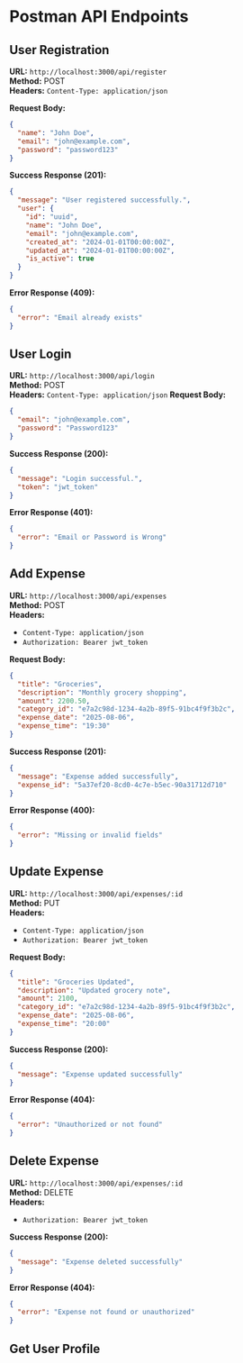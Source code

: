 # Postman API Endpoints

## User Registration

**URL:** `http://localhost:3000/api/register`  
**Method:** POST  
**Headers:** `Content-Type: application/json`

**Request Body:**
```json
{
  "name": "John Doe",
  "email": "john@example.com",
  "password": "password123"
}
```

**Success Response (201):**
```json
{
  "message": "User registered successfully.",
  "user": {
    "id": "uuid",
    "name": "John Doe",
    "email": "john@example.com",
    "created_at": "2024-01-01T00:00:00Z",
    "updated_at": "2024-01-01T00:00:00Z",
    "is_active": true
  }
}
```

**Error Response (409):**
```json
{
  "error": "Email already exists"
}
```

## User Login

**URL:** `http://localhost:3000/api/login`  
**Method:** POST  
**Headers:** `Content-Type: application/json`
**Request Body:**
```json
{
  "email": "john@example.com",
  "password": "Password123"
}
```

**Success Response (200):**
```json
{
  "message": "Login successful.",
  "token": "jwt_token"
}
```

**Error Response (401):**
```json
{
  "error": "Email or Password is Wrong"
}
```

## Add Expense

**URL:** `http://localhost:3000/api/expenses`  
**Method:** POST  
**Headers:** 
- `Content-Type: application/json`
- `Authorization: Bearer jwt_token`

**Request Body:**
```json
{
  "title": "Groceries",
  "description": "Monthly grocery shopping",
  "amount": 2200.50,
  "category_id": "e7a2c98d-1234-4a2b-89f5-91bc4f9f3b2c",
  "expense_date": "2025-08-06",
  "expense_time": "19:30"
}
```

**Success Response (201):**
```json
{
  "message": "Expense added successfully",
  "expense_id": "5a37ef20-8cd0-4c7e-b5ec-90a31712d710"
}
```

**Error Response (400):**
```json
{
  "error": "Missing or invalid fields"
}
```

## Update Expense

**URL:** `http://localhost:3000/api/expenses/:id`  
**Method:** PUT  
**Headers:** 
- `Content-Type: application/json`
- `Authorization: Bearer jwt_token`

**Request Body:**
```json
{
  "title": "Groceries Updated",
  "description": "Updated grocery note",
  "amount": 2100,
  "category_id": "e7a2c98d-1234-4a2b-89f5-91bc4f9f3b2c",
  "expense_date": "2025-08-06",
  "expense_time": "20:00"
}
```

**Success Response (200):**
```json
{
  "message": "Expense updated successfully"
}
```

**Error Response (404):**
```json
{
  "error": "Unauthorized or not found"
}
```

## Delete Expense

**URL:** `http://localhost:3000/api/expenses/:id`  
**Method:** DELETE  
**Headers:** 
- `Authorization: Bearer jwt_token`

**Success Response (200):**
```json
{
  "message": "Expense deleted successfully"
}
```

**Error Response (404):**
```json
{
  "error": "Expense not found or unauthorized"
}
```






## Get User Profile

